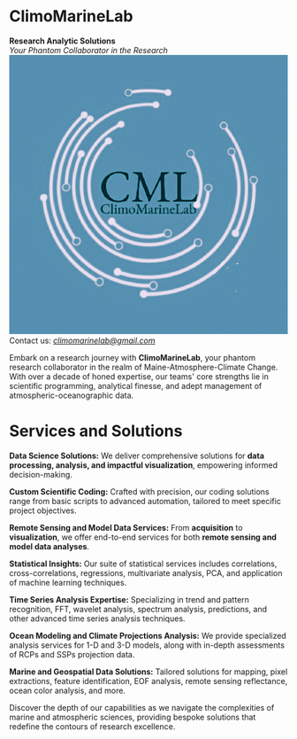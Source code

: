 # ClimoMarineLab
**Research Analytic Solutions** \
*Your Phantom Collaborator in the Research*
![Local Image](CML_logo1.jpg)
Contact us: *climomarinelab@gmail.com*

Embark on a research journey with **ClimoMarineLab**, your phantom research collaborator in the realm of Maine-Atmosphere-Climate Change. With over a decade of honed expertise, our teams' core strengths lie in scientific programming, analytical finesse, and adept management of atmospheric-oceanographic data.

# Services and Solutions

**Data Science Solutions:** We deliver comprehensive solutions for **data processing, analysis, and impactful visualization**, empowering informed decision-making.

**Custom Scientific Coding:** Crafted with precision, our coding solutions range from basic scripts to advanced automation, tailored to meet specific project objectives.

**Remote Sensing and Model Data Services:** From **acquisition** to **visualization**, we offer end-to-end services for both **remote sensing and model data analyses**.

**Statistical Insights:** Our suite of statistical services includes correlations, cross-correlations, regressions, multivariate analysis, PCA, and application of machine learning techniques.

**Time Series Analysis Expertise:** Specializing in trend and pattern recognition, FFT, wavelet analysis, spectrum analysis, predictions, and other advanced time series analysis techniques.

**Ocean Modeling and Climate Projections Analysis:** We provide specialized analysis services for 1-D and 3-D models, along with in-depth assessments of RCPs and SSPs projection data.

**Marine and Geospatial Data Solutions:** Tailored solutions for mapping, pixel extractions, feature identification, EOF analysis, remote sensing reflectance, ocean color analysis, and more.

Discover the depth of our capabilities as we navigate the complexities of marine and atmospheric sciences, providing bespoke solutions that redefine the contours of research excellence.
